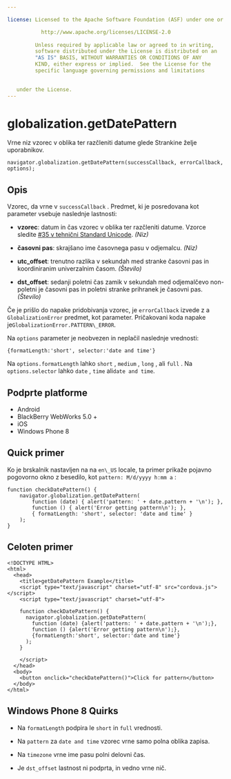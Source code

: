 ```yaml
---

license: Licensed to the Apache Software Foundation (ASF) under one or more contributor license agreements. See the NOTICE file distributed with this work for additional information regarding copyright ownership. The ASF licenses this file to you under the Apache License, Version 2.0 (the "License"); you may not use this file except in compliance with the License. You may obtain a copy of the License at

           http://www.apache.org/licenses/LICENSE-2.0
    
         Unless required by applicable law or agreed to in writing,
         software distributed under the License is distributed on an
         "AS IS" BASIS, WITHOUT WARRANTIES OR CONDITIONS OF ANY
         KIND, either express or implied.  See the License for the
         specific language governing permissions and limitations
    

   under the License.
---
```


# globalization.getDatePattern

Vrne niz vzorec v oblika ter razčleniti datume glede Strankine želje uporabnikov.

    navigator.globalization.getDatePattern(successCallback, errorCallback, options);
    

## Opis

Vzorec, da vrne v `successCallback` . Predmet, ki je posredovana kot parameter vsebuje naslednje lastnosti:

*   **vzorec**: datum in čas vzorec v oblika ter razčleniti datume. Vzorce sledite [#35 v tehnični Standard Unicode][1]. *(Niz)*

*   **časovni pas**: skrajšano ime časovnega pasu v odjemalcu. *(Niz)*

*   **utc_offset**: trenutno razlika v sekundah med stranke časovni pas in koordiniranim univerzalnim časom. *(Število)*

*   **dst_offset**: sedanji poletni čas zamik v sekundah med odjemalčevo non-poletni je časovni pas in poletni stranke prihranek je časovni pas. *(Število)*

 [1]: http://unicode.org/reports/tr35/tr35-4.html

Če je prišlo do napake pridobivanja vzorec, je `errorCallback` izvede z a `GlobalizationError` predmet, kot parameter. Pričakovani koda napake je`GlobalizationError.PATTERN\_ERROR`.

Na `options` parameter je neobvezen in neplačil naslednje vrednosti:

    {formatLength:'short', selector:'date and time'}
    

Na `options.formatLength` lahko `short` , `medium` , `long` , ali `full` . Na `options.selector` lahko `date` , `time` ali`date and
time`.

## Podprte platforme

*   Android
*   BlackBerry WebWorks 5.0 +
*   iOS
*   Windows Phone 8

## Quick primer

Ko je brskalnik nastavljen na na `en\_US` locale, ta primer prikaže pojavno pogovorno okno z besedilo, kot `pattern: M/d/yyyy h:mm a` :

    function checkDatePattern() {
        navigator.globalization.getDatePattern(
            function (date) { alert('pattern: ' + date.pattern + '\n'); },
            function () { alert('Error getting pattern\n'); },
            { formatLength: 'short', selector: 'date and time' }
        );
    }
    

## Celoten primer

    <!DOCTYPE HTML>
    <html>
      <head>
        <title>getDatePattern Example</title>
        <script type="text/javascript" charset="utf-8" src="cordova.js"></script>
        <script type="text/javascript" charset="utf-8">
    
        function checkDatePattern() {
          navigator.globalization.getDatePattern(
            function (date) {alert('pattern: ' + date.pattern + '\n');},
            function () {alert('Error getting pattern\n');},
            {formatLength:'short', selector:'date and time'}
          );
        }
    
        </script>
      </head>
      <body>
        <button onclick="checkDatePattern()">Click for pattern</button>
      </body>
    </html>
    

## Windows Phone 8 Quirks

*   Na `formatLength` podpira le `short` in `full` vrednosti.

*   Na `pattern` za `date and time` vzorec vrne samo polna oblika zapisa.

*   Na `timezone` vrne ime pasu polni delovni čas.

*   Je `dst_offset` lastnost ni podprta, in vedno vrne nič.